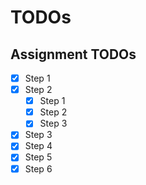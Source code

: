 # TODOs

## Assignment TODOs

- [x] Step 1
- [x] Step 2
  - [x] Step 1
  - [x] Step 2
  - [x] Step 3
- [x] Step 3
- [x] Step 4
- [x] Step 5
- [x] Step 6

